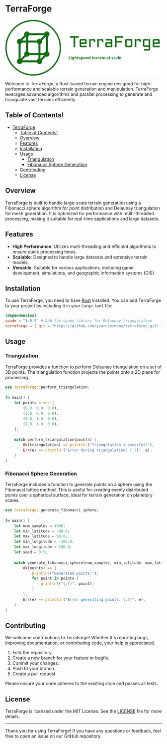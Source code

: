 # TerraForge

![Branding-Banner](./branding\logo-no-background.png)

Welcome to TerraForge, a Rust-based terrain engine designed for high-performance and scalable terrain generation and manipulation. TerraForge leverages advanced algorithms and parallel processing to generate and triangulate vast terrains efficiently.

## Table of Contents!

- [TerraForge](#terraforge)
  - [Table of Contents!](#table-of-contents)
  - [Overview](#overview)
  - [Features](#features)
  - [Installation](#installation)
  - [Usage](#usage)
    - [Triangulation](#triangulation)
    - [Fibonacci Sphere Generation](#fibonacci-sphere-generation)
  - [Contributing](#contributing)
  - [License](#license)

## Overview

TerraForge is built to handle large-scale terrain generation using a Fibonacci sphere algorithm for point distribution and Delaunay triangulation for mesh generation. It is optimized for performance with multi-threaded processing, making it suitable for real-time applications and large datasets.

## Features

- **High Performance**: Utilizes multi-threading and efficient algorithms to ensure quick processing times.
- **Scalable**: Designed to handle large datasets and extensive terrain models.
- **Versatile**: Suitable for various applications, including game development, simulations, and geographic information systems (GIS).

## Installation

To use TerraForge, you need to have [Rust](https://www.rust-lang.org/) installed. You can add TerraForge to your project by including it in your `Cargo.toml` file:

```toml
[dependencies]
spade = "1.9.2" # Add the spade library for Delaunay triangulation
terraforge = { git = "https://github.com/yourusername/terraforge.git" } # Replace with your repo URL
```

## Usage

### Triangulation

TerraForge provides a function to perform Delaunay triangulation on a set of 3D points. The triangulation function projects the points onto a 2D plane for processing.

```rust
use terraforge::perform_triangulation;

fn main() {
    let points = vec![
        (0.0, 0.0, 0.0),
        (1.0, 0.0, 0.0),
        (0.0, 1.0, 0.0),
        (1.0, 1.0, 0.0),
    ];
    
    match perform_triangulation(points) {
        Ok(triangulation) => println!("Triangulation successful!"),
        Err(e) => println!("Error during triangulation: {:?}", e),
    }
}
```

### Fibonacci Sphere Generation

TerraForge includes a function to generate points on a sphere using the Fibonacci lattice method. This is useful for creating evenly distributed points over a spherical surface, ideal for terrain generation on planetary scales.

```rust
use terraforge::generate_fibonacci_sphere;

fn main() {
    let num_samples = 1000;
    let min_latitude = -90.0;
    let max_latitude = 90.0;
    let min_longitude = -180.0;
    let max_longitude = 180.0;
    let seed = 0.5;
    
    match generate_fibonacci_sphere(num_samples, min_latitude, max_latitude, min_longitude, max_longitude, seed) {
        Ok(points) => {
            println!("Generated points:");
            for point in points {
                println!("{:?}", point);
            }
        },
        Err(e) => println!("Error generating points: {:?}", e),
    }
}
```

## Contributing

We welcome contributions to TerraForge! Whether it's reporting bugs, improving documentation, or contributing code, your help is appreciated.

1. Fork the repository.
2. Create a new branch for your feature or bugfix.
3. Commit your changes.
4. Push to your branch.
5. Create a pull request.

Please ensure your code adheres to the existing style and passes all tests.

## License

TerraForge is licensed under the MIT License. See the [LICENSE](LICENSE) file for more details.

---

Thank you for using TerraForge! If you have any questions or feedback, feel free to open an issue on our GitHub repository.
